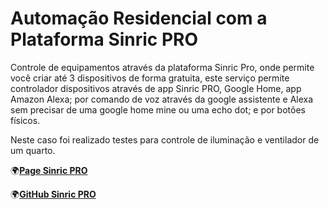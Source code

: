 # Automação Residencial com a Plataforma Sinric PRO
Controle de equipamentos através da plataforma Sinric Pro, onde permite você criar até 3 dispositivos de forma gratuita, este serviço permite controlador dispositivos através de app Sinric PRO, Google Home, app Amazon Alexa; por comando de voz através da google assistente e Alexa sem precisar de uma google home mine ou uma echo dot; e por botões físicos.

Neste caso foi realizado testes para controle de iluminação e ventilador de um quarto.

🌍[**Page Sinric PRO**](https://sinric.pro/pt-index.html)

🌍[**GitHub Sinric PRO**](https://github.com/sinricpro/)
